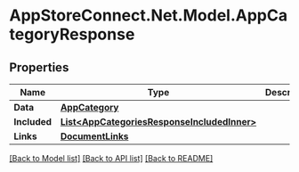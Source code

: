 # AppStoreConnect.Net.Model.AppCategoryResponse

## Properties

Name | Type | Description | Notes
------------ | ------------- | ------------- | -------------
**Data** | [**AppCategory**](AppCategory.md) |  | 
**Included** | [**List&lt;AppCategoriesResponseIncludedInner&gt;**](AppCategoriesResponseIncludedInner.md) |  | [optional] 
**Links** | [**DocumentLinks**](DocumentLinks.md) |  | 

[[Back to Model list]](../README.md#documentation-for-models) [[Back to API list]](../README.md#documentation-for-api-endpoints) [[Back to README]](../README.md)

